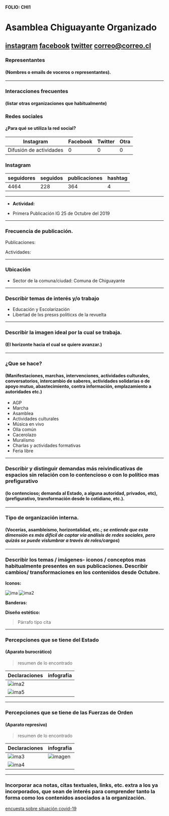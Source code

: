 #### FOLIO: CHI1
# Asamblea Chiguayante Organizado 

[instagram](https://www.instagram.com/chiguayanteorganizado/)
[facebook](https://www.facebook.com/Asamblea-Chiguayante-Organizado-105362430896856)
[twitter]()
<correo@correo.cl>
---

### Representantes
#### (Nombres o emails de voceros o representantes).

---
### Interacciones frecuentes
#### (listar otras organizaciones que habitualmente)

### Redes sociales
#### ¿Para qué se utiliza la red social?
| Instagram | Facebook | Twitter | Otra 
|---|---|---|---|
|Difusión de actividades |0|0|0|

### **Instagram**
| seguidores | seguidos | publicaciones | hashtag |
|---|---|---|---|
|4464|228|364|4|

---

* **Actividad:**   

* Primera Publicación IG 25 de Octubre del 2019

---
### Frecuencia de publicación.

Publicaciones:

Actividades:

---
### Ubicación
* Sector de la comuna/ciudad: Comuna de Chiguayante 

---
### Describir temas de interés y/o trabajo

* Educación y Escolarización 
* Libertad de lxs presxs politicxs de la revuelta

---
### Describir la imagen ideal por la cual se trabaja.
#### (El horizonte hacia el cual se quiere avanzar.)

---
### ¿Que se hace?
#### (Manifestaciones, marchas, intervenciones, actividades culturales, conversatorios, intercambio de saberes, actividades solidarias o de apoyo mutuo, abastecimiento, contra información, emplazamiento a autoridades etc.)

* AGP 
* Marcha 
* Asamblea 
* Actividades culturales
* Música en vivo
* Olla común 
* Cacerolazo 
* Muralismo 
* Charlas y actividades formativas
* Feria libre 

---
### Describir y distinguir demandas más reivindicativas de espacios sin relación con lo contencioso o con lo político mas prefigurativo
#### (lo contencioso; demanda al Estado, a alguna autoridad, privados, etc), (prefigurativo, transformación desde lo cotidiano, etc.).

---
### Tipo de organización interna.
#### (Vocerías, asambleísmo, horizontalidad, etc.; *se entiende que esta dimensión es más difícil de captar vía análisis de redes sociales, pero quizás se puede vislumbrar a través de roles/cargos*)

---
### Describir los temas / imágenes- iconos / conceptos mas habitualmente presentes en sus publicaciones. Describir cambios/ transformaciones en los contenidos desde Octubre.

**Iconos:**

![ima](71252537_145006356776654_4574214154621927982_n.jpg)
![ima2]()

**Banderas:**

**Diseño estético:**

> Párrafo tipo cita 

---
### Percepciones que se tiene del Estado
#### (Aparato burocrático)
> resumen de lo encontrado

| Declaraciones | infografía | 
|---|---|
|![ima2](73035529_740882719763384_779707444320237775_n.jpg) |  |
|![ima5](80606586_516474645882173_3002189581677543217_n.jpg) ||


---
### Percepciones que se tiene de las Fuerzas de Orden
#### (Aparato represivo)
> resumen de lo encontrado

| Declaraciones | infografía | 
|---|---|
|![ima3](73426943_596936957717551_3890903285589646204_n.jpg) | ![imagen]() |
|![ima4](76889416_1067144707010168_1683424643695759120_n.jpg) | |

---
### Incorporar aca notas, citas textuales, links, etc. extra a los ya incorporados, que sean de interés para comprender tanto la forma como los contenidos asociados a la organización.

[encuesta sobre situación covid-19](https://numerica.latina.red/encuesta-situacion-covid-19-asamblea-chiguayante-organizado/)